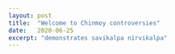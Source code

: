 ```yaml
---
layout: post
title:  "Welcome to Chinmoy controversies"
date:   2020-06-25
excerpt: "demonstrates savikalpa nirvikalpa"
---
```

